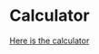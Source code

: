﻿# Calculator
<a href="https://lernt33.github.io/Calculator/" target="_blank">Here is the calculator</a>
